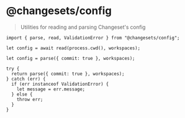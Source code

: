 # @changesets/config

> Utilities for reading and parsing Changeset's config

```tsx
import { parse, read, ValidationError } from "@changesets/config";

let config = await read(process.cwd(), workspaces);

let config = parse({ commit: true }, workspaces);

try {
  return parse({ commit: true }, workspaces);
} catch (err) {
  if (err instanceof ValidationError) {
    let message = err.message;
  } else {
    throw err;
  }
}
```
